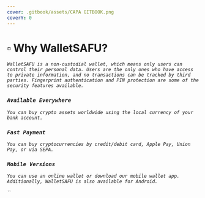 ```yaml
---
cover: .gitbook/assets/CAPA GITBOOK.png
coverY: 0
---
```


# ▫ Why WalletSAFU?

_`WalletSAFU is a non-custodial wallet, which means only users can control their personal data. Users are the only ones who have access to private information, and no transactions can be tracked by third parties. Fingerprint authentication and PIN protection are some of the security features available.`_

### _`Available Everywhere`_&#x20;

_`You can buy crypto assets worldwide using the local currency of your bank account.`_

### _`Fast Payment`_&#x20;

_`You can buy cryptocurrencies by credit/debit card, Apple Pay, Union Pay, or via SEPA.`_

### _`Mobile Versions`_&#x20;

_`You can use an online wallet or download our mobile wallet app. Additionally, WalletSAFU is also available for Android.`_

_``_
